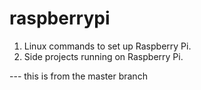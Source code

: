# raspberrypi

1. Linux commands to set up Raspberry Pi.
2. Side projects running on Raspberry Pi.



--- this is from the master branch


